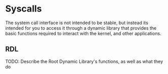 # Syscalls
The system call interface is not intended to be stable, but instead its intended for you to access it through a dynamic library that provides the basic functions required to interact with the kernel, and other applications.

## RDL
TODO: Describe the Root Dynamic Library's functions, as well as what they do
